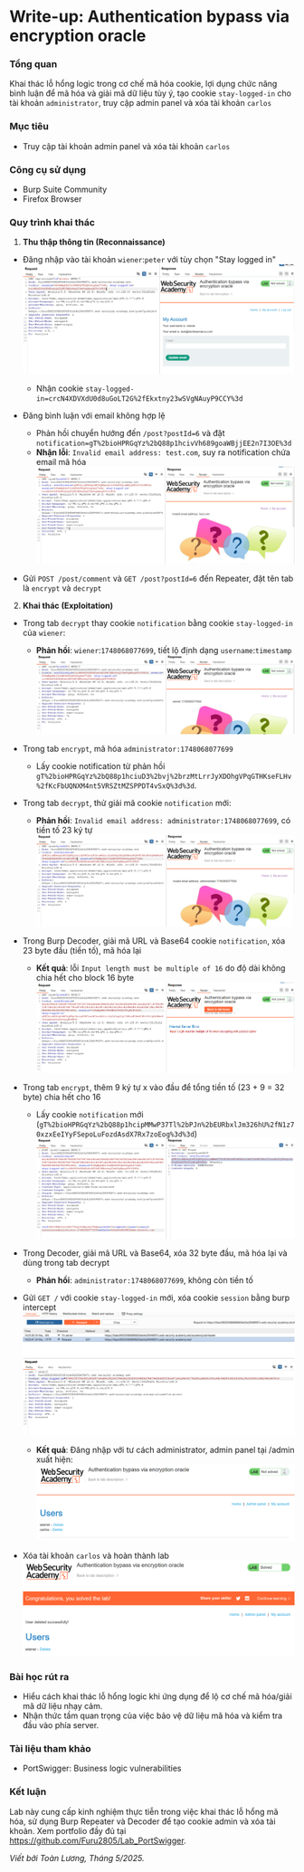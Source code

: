 # Write-up: Authentication bypass via encryption oracle

### Tổng quan
Khai thác lỗ hổng logic trong cơ chế mã hóa cookie, lợi dụng chức năng bình luận để mã hóa và giải mã dữ liệu tùy ý, tạo cookie `stay-logged-in` cho tài khoản `administrator`, truy cập admin panel và xóa tài khoản `carlos`

### Mục tiêu
- Truy cập tài khoản admin panel và xóa tài khoản `carlos`

### Công cụ sử dụng
- Burp Suite Community
- Firefox Browser

### Quy trình khai thác
1. **Thu thập thông tin (Reconnaissance)**
- Đăng nhập vào tài khoản `wiener`:`peter` với tùy chọn "Stay logged in"
    ![stay](./images/stay.png)
    - Nhận cookie `stay-logged-in=crcN4XDVXdU0d8uGoLT2G%2fEkxtny23wSVgNAuyP9CCY%3d`

- Đăng bình luận với email không hợp lệ
    - Phản hồi chuyển hướng đến `/post?postId=6` và đặt `notification=gT%2bioHPRGqYz%2bQ88p1hcivVh689goaWBjjEE2n7I3OE%3d`
    - **Nhận lỗi**: `Invalid email address: test.com`, suy ra notification chứa email mã hóa
        ![invalid](./images/notif.png)

- Gửi `POST /post/comment` và `GET /post?postId=6` đến Repeater, đặt tên tab là `encrypt` và `decrypt`

2. **Khai thác (Exploitation)**
- Trong tab `decrypt` thay cookie `notification` bằng cookie `stay-logged-in` của `wiener`:
    - **Phản hồi**: `wiener`:`1748068077699`, tiết lộ định dạng `username`:`timestamp`
        ![time](./images/encrypt.png)

- Trong tab `encrypt`, mã hóa `administrator:1748068077699`
    - Lấy cookie notification từ phản hồi `gT%2bioHPRGqYz%2bQ88p1hciuD3%2bvj%2brzMtLrrJyXDOhgVPqGTHKseFLHv%2fKcFbUQNXM4nt5VRSZtMZSPPDT4vSxQ%3d%3d`.

- Trong tab `decrypt`, thử giải mã cookie `notification` mới:
    - **Phản hồi**: `Invalid email address: administrator:1748068077699`, có tiền tố 23 ký tự
        ![encrypt](./images/request_admin.png)

- Trong Burp Decoder, giải mã URL và Base64 cookie `notification`, xóa 23 byte đầu (tiền tố), mã hóa lại
    - **Kết quả**: lỗi `Input length must be multiple of 16` do độ dài không chia hết cho block 16 byte
        ![lỗi](./images/must16.png)

- Trong tab `encrypt`, thêm 9 ký tự x vào đầu để tổng tiền tố (23 + 9 = 32 byte) chia hết cho 16
    - Lấy cookie `notification` mới (`gT%2bioHPRGqYz%2bQ88p1hcipMMwP37Tl%2bPJn%2bEURbxlJm326hU%2fN1z70xzxEeIYyFSepoLuFozdAsdX7Rx7zoEog%3d%3d`)
        ![new](./images/newnotif.png)

- Trong Decoder, giải mã URL và Base64, xóa 32 byte đầu, mã hóa lại và dùng trong tab decrypt
    - **Phản hồi**: `administrator:1748068077699`, không còn tiền tố

- Gửi `GET /` với cookie `stay-logged-in` mới, xóa cookie `session` bằng burp intercept
    ![inter](./images/intercept.png)
    - **Kết quả**: Đăng nhập với tư cách administrator, admin panel tại /admin xuất hiện:
        ![admin](./images/adminpanel.png)

- Xóa tài khoản `carlos` và hoàn thành lab
    ![solved](./images/solved.png)

### Bài học rút ra
- Hiểu cách khai thác lỗ hổng logic khi ứng dụng để lộ cơ chế mã hóa/giải mã dữ liệu nhạy cảm.
- Nhận thức tầm quan trọng của việc bảo vệ dữ liệu mã hóa và kiểm tra đầu vào phía server.

### Tài liệu tham khảo
- PortSwigger: Business logic vulnerabilities

### Kết luận
Lab này cung cấp kinh nghiệm thực tiễn trong việc khai thác lỗ hổng mã hóa, sử dụng Burp Repeater và Decoder để tạo cookie admin và xóa tài khoản. Xem portfolio đầy đủ tại https://github.com/Furu2805/Lab_PortSwigger.

*Viết bởi Toàn Lương, Tháng 5/2025.*